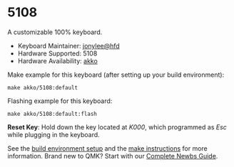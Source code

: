 # 5108

A customizable 100% keyboard.

* Keyboard Maintainer: [jonylee@hfd](https://github.com/jonylee1986)
* Hardware Supported: 5108
* Hardware Availability: [akko](https://www.akkogear.com/)

Make example for this keyboard (after setting up your build environment):

    make akko/5108:default

Flashing example for this keyboard:

    make akko/5108:default:flash
    
**Reset Key**: Hold down the key located at *K000*, which programmed as *Esc* while plugging in the keyboard.

See the [build environment setup](https://docs.qmk.fm/#/getting_started_build_tools) and the [make instructions](https://docs.qmk.fm/#/getting_started_make_guide) for more information. Brand new to QMK? Start with our [Complete Newbs Guide](https://docs.qmk.fm/#/newbs).
